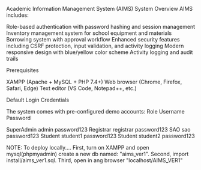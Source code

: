Academic Information Management System (AIMS)
System Overview
AIMS includes:

Role-based authentication with password hashing and session management
Inventory management system for school equipment and materials
Borrowing system with approval workflow
Enhanced security features including CSRF protection, input validation, and activity logging
Modern responsive design with blue/yellow color scheme
Activity logging and audit trails

Prerequisites

XAMPP (Apache + MySQL + PHP 7.4+)
Web browser (Chrome, Firefox, Safari, Edge)
Text editor (VS Code, Notepad++, etc.)

Default Login Credentials

The system comes with pre-configured demo accounts:
Role Username Password

SuperAdmin admin password123
Registrar registrar password123
SAO sao password123
Student student1 password123
Student student2 password123

NOTE: To deploy locally....
First, turn on XAMPP and open mysql(phpmyadmin) create a new db named: "aims_ver1".
Second, import install/aims_ver1.sql.
Third, open in ang browser "localhost/AIMS_VER1"
